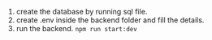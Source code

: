 1. create the database by running sql file.
2. create .env inside the backend folder and fill the details.
3. run the backend.
   ``
   npm run start:dev
   ``
